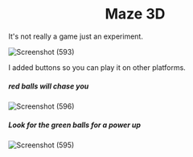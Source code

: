 <h1 align="center" id="title">Maze 3D</h1>

<p id="description">It's not really a game just an experiment.</p>

![Screenshot (593)](https://github.com/VinzS27/Maze-Game-3D/assets/94700172/f0865770-0268-460e-b256-f937f24cc95d)

<p id="description">I added buttons so you can play it on other platforms.</p>

<h5>red balls will chase you</h5>

![Screenshot (596)](https://github.com/VinzS27/Maze-Game-3D/assets/94700172/8e56b747-4e05-4351-9fb8-6088e2d7bef3)

<h5>Look for the green balls for a power up</h5>

![Screenshot (595)](https://github.com/VinzS27/Maze-Game-3D/assets/94700172/73626053-0a3c-45f2-b049-baca7dac8e74)

